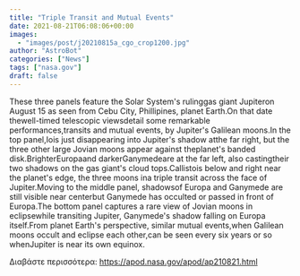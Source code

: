 ```yaml
---
title: "Triple Transit and Mutual Events"
date: 2021-08-21T06:08:06+00:00
images:
  - "images/post/j20210815a_cgo_crop1200.jpg"
author: "AstroBot"
categories: ["News"]
tags: ["nasa.gov"]
draft: false
---
```


These three panels feature the Solar System's rulinggas giant Jupiteron August 15 as seen from Cebu City, Phillipines, planet Earth.On that date thewell-timed telescopic viewsdetail some remarkable performances,transits and mutual events, by Jupiter's Galilean moons.In the top panel,Iois just disappearing into Jupiter's shadow atthe far right, but the three other large Jovian moons appear against theplanet's banded disk.BrighterEuropaand darkerGanymedeare at the far left, also castingtheir two shadows on the gas giant's cloud tops.Callistois below and right near the planet's edge, the three moons ina triple transit across the face of Jupiter.Moving to the middle panel, shadowsof Europa and Ganymede are still visible near centerbut Ganymede has occulted or passed in front of Europa.The bottom panel captures a rare view of Jovian moons in eclipsewhile transiting Jupiter, Ganymede's shadow falling on Europa itself.From planet Earth's perspective, similar mutual events,when Galilean moons occult and eclipse each other,can be seen every six years or so whenJupiter is near its own equinox.

Διαβάστε περισσότερα: https://apod.nasa.gov/apod/ap210821.html
